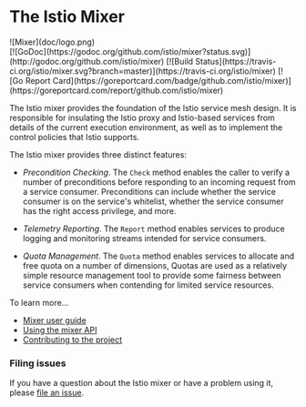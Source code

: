 <h1>The Istio Mixer</h1>
![Mixer](doc/logo.png)
<br/>
[![GoDoc](https://godoc.org/github.com/istio/mixer?status.svg)](http://godoc.org/github.com/istio/mixer)
[![Build Status](https://travis-ci.org/istio/mixer.svg?branch=master)](https://travis-ci.org/istio/mixer)
[![Go Report Card](https://goreportcard.com/badge/github.com/istio/mixer)](https://goreportcard.com/report/github.com/istio/mixer)

The Istio mixer provides the foundation of the Istio service mesh
design. It is responsible for insulating the Istio proxy and
Istio-based services from details of the current execution
environment, as well as to implement the control policies
that Istio supports.

The Istio mixer provides three distinct features:

- *Precondition Checking*. The `Check` method enables
the caller to verify a number of preconditions before
responding to an incoming request from a service consumer.
Preconditions can include whether the service consumer
is on the service's whitelist, whether the service consumer
has the right access privilege, and more.

- *Telemetry Reporting*. The `Report` method enables services
to produce logging and monitoring streams intended for
service consumers.

- *Quota Management*. The `Quota` method enables services
to allocate and free quota on a number of dimensions, Quotas
are used as a relatively simple resource management tool to
provide some fairness between service consumers when contending
for limited service resources.

To learn more...

- [Mixer user guide](doc/userGuide/README.md)
- [Using the mixer API](doc/api.md)
- [Contributing to the project](./CONTRIBUTING.md)

### Filing issues

If you have a question about the Istio mixer or have a problem using it, please
[file an issue](https://github.com/istio/mixer/issues/new).
